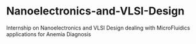 # Nanoelectronics-and-VLSI-Design
Internship on Nanoelectronics and VLSI Design dealing with MicroFluidics applications for Anemia Diagnosis
